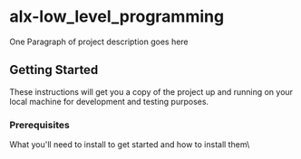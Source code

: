 # alx-low_level_programming

One Paragraph of project description goes here

## Getting Started

These instructions will get you a copy of the project up and running on your local machine for development and testing purposes.

### Prerequisites

What you'll need to install to get started and how to install them\

####
